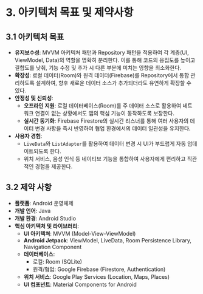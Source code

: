 # 3. 아키텍처 목표 및 제약사항

## 3.1 아키텍처 목표
*   **유지보수성**: MVVM 아키텍처 패턴과 Repository 패턴을 적용하여 각 계층(UI, ViewModel, Data)의 역할을 명확히 분리한다. 이를 통해 코드의 응집도를 높이고 결합도를 낮춰, 기능 수정 및 추가 시 다른 부분에 미치는 영향을 최소화한다.
*   **확장성**: 로컬 데이터(Room)와 원격 데이터(Firebase)를 Repository에서 통합 관리하도록 설계하여, 향후 새로운 데이터 소스가 추가되더라도 유연하게 확장할 수 있다.
*   **안정성 및 신뢰성**:
    *   **오프라인 지원**: 로컬 데이터베이스(Room)를 주 데이터 소스로 활용하여 네트워크 연결이 없는 상황에서도 앱의 핵심 기능이 동작하도록 보장한다.
    *   **실시간 동기화**: Firebase Firestore의 실시간 리스너를 통해 여러 사용자의 데이터 변경 사항을 즉시 반영하여 협업 환경에서의 데이터 일관성을 유지한다.
*   **사용자 경험**:
    *   `LiveData`와 `ListAdapter`를 활용하여 데이터 변경 시 UI가 부드럽게 자동 업데이트되도록 한다.
    *   위치 서비스, 음성 인식 등 네이티브 기능을 통합하여 사용자에게 편리하고 직관적인 경험을 제공한다.

## 3.2 제약 사항
*   **플랫폼**: Android 운영체제
*   **개발 언어**: Java
*   **개발 환경**: Android Studio
*   **핵심 아키텍처 및 라이브러리**:
    *   **UI 아키텍쳐**: MVVM (Model-View-ViewModel)
    *   **Android Jetpack**: ViewModel, LiveData, Room Persistence Library, Navigation Component
    *   **데이터베이스**:
        *   로컬: Room (SQLite)
        *   원격/협업: Google Firebase (Firestore, Authentication)
    *   **위치 서비스**: Google Play Services (Location, Maps, Places)
    *   **UI 컴포넌트**: Material Components for Android
